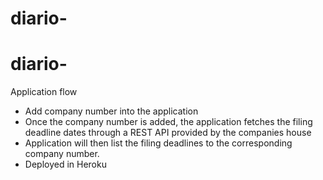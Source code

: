 ﻿# diario-
# diario-
Application flow
-	Add company number into the application
-	Once the company number is added, the application fetches the filing deadline dates through a REST API provided by the companies house
-	Application will then list the filing deadlines to the corresponding company number.
-	Deployed in Heroku

